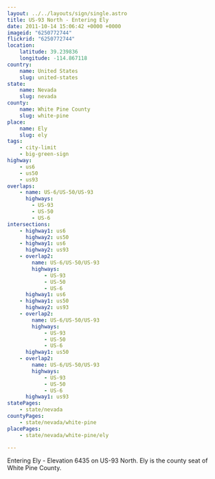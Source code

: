 ```yaml
---
layout: ../../layouts/sign/single.astro
title: US-93 North - Entering Ely
date: 2011-10-14 15:06:42 +0000 +0000
imageid: "6250772744"
flickrid: "6250772744"
location:
    latitude: 39.239836
    longitude: -114.867118
country:
    name: United States
    slug: united-states
state:
    name: Nevada
    slug: nevada
county:
    name: White Pine County
    slug: white-pine
place:
    name: Ely
    slug: ely
tags:
    - city-limit
    - big-green-sign
highway:
    - us6
    - us50
    - us93
overlaps:
    - name: US-6/US-50/US-93
      highways:
        - US-93
        - US-50
        - US-6
intersections:
    - highway1: us6
      highway2: us50
    - highway1: us6
      highway2: us93
    - overlap2:
        name: US-6/US-50/US-93
        highways:
            - US-93
            - US-50
            - US-6
      highway1: us6
    - highway1: us50
      highway2: us93
    - overlap2:
        name: US-6/US-50/US-93
        highways:
            - US-93
            - US-50
            - US-6
      highway1: us50
    - overlap2:
        name: US-6/US-50/US-93
        highways:
            - US-93
            - US-50
            - US-6
      highway1: us93
statePages:
    - state/nevada
countyPages:
    - state/nevada/white-pine
placePages:
    - state/nevada/white-pine/ely

---
```

Entering Ely - Elevation 6435 on US-93 North.  Ely is the county seat of White Pine County.
